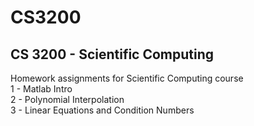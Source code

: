 # CS3200
## CS 3200 - Scientific Computing
Homework assignments for Scientific Computing course  
1 - Matlab Intro  
2 - Polynomial Interpolation  
3 - Linear Equations and Condition Numbers  
